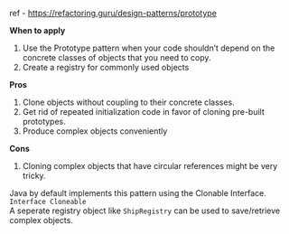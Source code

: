 
ref - https://refactoring.guru/design-patterns/prototype

**When to apply**
1. Use the Prototype pattern when your code shouldn’t depend on the concrete classes of objects that you need to copy.
2. Create a registry for commonly used objects

**Pros**
1. Clone objects without coupling to their concrete classes.
2. Get rid of repeated initialization code in favor of cloning pre-built prototypes.
3. Produce complex objects conveniently

**Cons**
1. Cloning complex objects that have circular references might be very tricky.

Java by default implements this pattern using the Clonable Interface. `Interface Cloneable`
<br>
A seperate registry object like `ShipRegistry` can be used to save/retrieve complex objects.